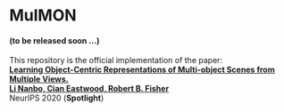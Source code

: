 # MulMON

#### (to be released soon ...)

This repository is the official implementation of the paper:  
[**Learning Object-Centric Representations of Multi-object Scenes from Multiple Views.  
Li Nanbo, Cian Eastwood, Robert B. Fisher**](https://github.com/NanboLi/MulMON/edit/main/README.md)  
NeurIPS 2020 (**Spotlight**)
